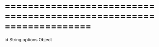 ===================================================================
===================================================================

<!--shortDescription-->

<!--/shortDescription-->

<!--paramName1-->id<!--/paramName1-->
<!--paramType1-->String<!--/paramType1-->
<!--paramDescription1-->

<!--/paramDescription1-->

<!--paramName2-->options<!--/paramName2-->
<!--paramType2-->Object<!--/paramType2-->
<!--paramDescription2-->

<!--/paramDescription2-->

<!--fullDescription-->

<!--/fullDescription-->